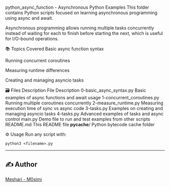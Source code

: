 python_async_function - Asynchronous Python Examples
This folder contains Python scripts focused on learning asynchronous programming using async and await.

Asynchronous programming allows running multiple tasks concurrently instead of waiting for each to finish before starting the next, which is useful for I/O-bound operations.

📚 Topics Covered
Basic async function syntax

Running concurrent coroutines

Measuring runtime differences

Creating and managing asyncio tasks

🗃️ Files Description
File	Description
0-basic_async_syntax.py	Basic examples of async functions and await usage
1-concurrent_coroutines.py	Running multiple coroutines concurrently
2-measure_runtime.py	Measuring execution time of sync vs async code
3-tasks.py	Examples on creating and managing asyncio tasks
4-tasks.py	Advanced examples of tasks and async control
main.py	Demo file to run and test examples from other scripts
README.md	This README file
__pycache__/	Python bytecode cache folder

⚙️ Usage
Run any script with:
```
python3 <filename>.py
```

---


## ✍️ Author
[Meshari - M0simi](https://github.com/M0simi)
